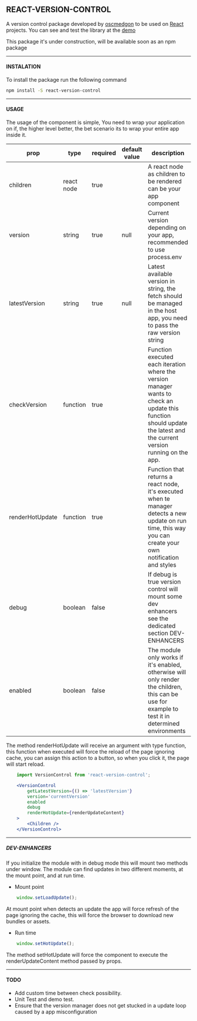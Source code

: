 ## REACT-VERSION-CONTROL

A version control package developed by [oscmedgon][2] to be used on [React][1] projects.
You can see and test the library at the [demo][3]

This package it's under construction, will be available soon as an npm package

___

#### INSTALATION 
To install the package run the following command
```bash
npm install -S react-version-control
```
___

#### USAGE
The usage of the component is simple,
You need to wrap your application on if, the higher level better, the bet scenario its to wrap your entire app inside it.
      

|       prop       | type       | required | default value | description                                                                                                                                                                                                      |
|------------------|------------|----------|---------------|------------------------------------------------------------------------------------------------------------------------------------------------------------------------------------------------------------------|
| children         | react node | true     |               | A react node as children to be rendered can be your app component                                                                                                                                                |
| version          | string     | true     | null          | Current version depending on your app, recommended to use process.env                                                                                                                                            |
| latestVersion    | string     | true     | null          | Latest available version in string, the fetch should be managed in the host app, you need to pass the raw version string                                                                                         |
| checkVersion     | function   | true     |               | Function executed each iteration where the version manager wants to check an update this function should update the latest and the current version running on the app.                                           |
| renderHotUpdate  | function   | true     |               | Function that returns a react node, it's executed when te manager detects a new update on run time, this way you can create your own notification and styles                                                     |
| debug            | boolean    | false    |               | If debug is true version control will mount some dev enhancers see the dedicated section DEV-ENHANCERS                                                                                                           |
| enabled          | boolean    | false    |               | The module only works if it's enabled, otherwise will only render the children, this can be use for example to test it in determined environments                                                                |

The method renderHotUpdate will receive an argument with type function, this function when executed will force the reload of the page ignoring cache, you can assign this action to a button, so when you click it, the page will start reload.

```jsx harmony
    import VersionControl from 'react-version-control';

    <VersionControl
        getLatestVersion={() => 'latestVersion'}
        version='currentVersion'
        enabled
        debug
        renderHotUpdate={renderUpdateContent}
    >
        <Children />
    </VersionControl>

```

---
##### DEV-ENHANCERS

If you initialize the module with in debug mode this will mount two methods under window.
The module can find updates in two different moments, at the mount point, and at run time.
- Mount point
```js
    window.setLoadUpdate();
```
At mount point when detects an update the app will force refresh of the page ignoring the cache, this will force the browser to download new bundles or assets.

- Run time
```js
    window.setHotUpdate();
```

The method setHotUpdate will force the component to execute the renderUpdateContent method passed by props. 

___

#### TODO
- Add custom time between check possibility.
- Unit Test and demo test.
- Ensure that the version manager does not get stucked in a update loop caused by a app misconfiguration

[1]: https://facebook.github.io/react/
[2]: https://www.devosc.com
[3]: https://versionwatch.devosc.com/
